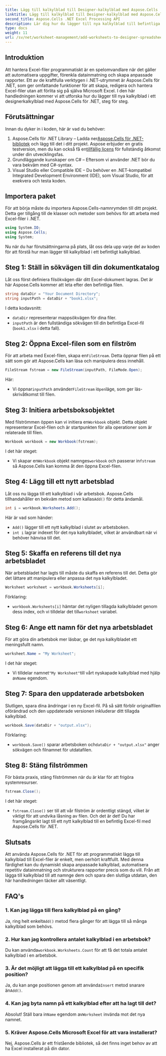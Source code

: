 ```yaml
---
title: Lägg till kalkylblad till Designer-kalkylblad med Aspose.Cells
linktitle: Lägg till kalkylblad till Designer-kalkylblad med Aspose.Cells
second_title: Aspose.Cells .NET Excel Processing API
description: Lär dig hur du lägger till nya kalkylblad till befintliga Excel-filer med Aspose.Cells för .NET. En steg-för-steg-guide med exempel, vanliga frågor och mer för att förenkla dina kodningsuppgifter.
type: docs
weight: 11
url: /sv/net/worksheet-management/add-worksheets-to-designer-spreadsheet/
---
```

## Introduktion
Att hantera Excel-filer programmatiskt är en spelomvandlare när det gäller att automatisera uppgifter, förenkla datainmatning och skapa anpassade rapporter. Ett av de kraftfulla verktygen i .NET-utrymmet är Aspose.Cells för .NET, som ger omfattande funktioner för att skapa, redigera och hantera Excel-filer utan att förlita sig på själva Microsoft Excel. I den här handledningen kommer vi att utforska hur du lägger till nya kalkylblad i ett designerkalkylblad med Aspose.Cells för .NET, steg för steg.
## Förutsättningar
Innan du dyker in i koden, här är vad du behöver:
1.  Aspose.Cells för .NET Library – Ladda ner[Aspose.Cells för .NET-bibliotek](https://releases.aspose.com/cells/net/) och lägg till det i ditt projekt. Aspose erbjuder en gratis testversion, men du kan också få en[tillfällig licens](https://purchase.aspose.com/temporary-license/) för fullständig åtkomst under din utvecklingsfas.
2. Grundläggande kunskaper om C# – Eftersom vi använder .NET bör du vara bekväm med C#-syntax.
3. Visual Studio eller Compatible IDE – Du behöver en .NET-kompatibel Integrated Development Environment (IDE), som Visual Studio, för att exekvera och testa koden.
## Importera paket
För att börja måste du importera Aspose.Cells-namnrymden till ditt projekt. Detta ger tillgång till de klasser och metoder som behövs för att arbeta med Excel-filer i .NET.
```csharp
using System.IO;
using Aspose.Cells;
using System;
```
Nu när du har förutsättningarna på plats, låt oss dela upp varje del av koden för att förstå hur man lägger till kalkylblad i ett befintligt kalkylblad.
## Steg 1: Ställ in sökvägen till din dokumentkatalog
Låt oss först definiera filsökvägen där ditt Excel-dokument lagras. Det är här Aspose.Cells kommer att leta efter den befintliga filen.
```csharp
string dataDir = "Your Document Directory";
string inputPath = dataDir + "book1.xlsx";
```
I detta kodavsnitt:
- `dataDir` representerar mappsökvägen för dina filer.
- `inputPath` är den fullständiga sökvägen till din befintliga Excel-fil (`book1.xlsx` i detta fall).
## Steg 2: Öppna Excel-filen som en filström
 För att arbeta med Excel-filen, skapa en`FileStream`. Detta öppnar filen på ett sätt som gör att Aspose.Cells kan läsa och manipulera dess innehåll.
```csharp
FileStream fstream = new FileStream(inputPath, FileMode.Open);
```
Här:
-  Vi öppnar`inputPath` använder`FileStream` i`Open`läge, som ger läs-skrivåtkomst till filen.
## Steg 3: Initiera arbetsboksobjektet
 Med filströmmen öppen kan vi initiera en`Workbook` objekt. Detta objekt representerar Excel-filen och är startpunkten för alla operationer som är relaterade till filen.
```csharp
Workbook workbook = new Workbook(fstream);
```
I det här steget:
-  Vi skapar en`Workbook` objekt namnges`workbook` och passerar in`fstream` så Aspose.Cells kan komma åt den öppna Excel-filen.
## Steg 4: Lägg till ett nytt arbetsblad
 Låt oss nu lägga till ett kalkylblad i vår arbetsbok. Aspose.Cells tillhandahåller en bekväm metod som kallas`Add()` för detta ändamål.
```csharp
int i = workbook.Worksheets.Add();
```
Här är vad som händer:
- `Add()` lägger till ett nytt kalkylblad i slutet av arbetsboken.
- `int i` lagrar indexet för det nya kalkylbladet, vilket är användbart när vi behöver hänvisa till det.
## Steg 5: Skaffa en referens till det nya arbetsbladet
När arbetsbladet har lagts till måste du skaffa en referens till det. Detta gör det lättare att manipulera eller anpassa det nya kalkylbladet.
```csharp
Worksheet worksheet = workbook.Worksheets[i];
```
Förklaring:
- `workbook.Worksheets[i]` hämtar det nyligen tillagda kalkylbladet genom dess index, och vi tilldelar det till`worksheet` variabel.
## Steg 6: Ange ett namn för det nya arbetsbladet
För att göra din arbetsbok mer läsbar, ge det nya kalkylbladet ett meningsfullt namn.
```csharp
worksheet.Name = "My Worksheet";
```
I det här steget:
-  Vi tilldelar namnet`"My Worksheet"`till vårt nyskapade kalkylblad med hjälp av`Name` egendom.
## Steg 7: Spara den uppdaterade arbetsboken
Slutligen, spara dina ändringar i en ny Excel-fil. På så sätt förblir originalfilen oförändrad och den uppdaterade versionen inkluderar ditt tillagda kalkylblad.
```csharp
workbook.Save(dataDir + "output.xlsx");
```
Förklaring:
- `workbook.Save()` sparar arbetsboken och`dataDir + "output.xlsx"` anger sökvägen och filnamnet för utdatafilen.
## Steg 8: Stäng filströmmen
För bästa praxis, stäng filströmmen när du är klar för att frigöra systemresurser.
```csharp
fstream.Close();
```
I det här steget:
- `fstream.Close()` ser till att vår filström är ordentligt stängd, vilket är viktigt för att undvika låsning av filen.
Och det är det! Du har framgångsrikt lagt till ett nytt kalkylblad till en befintlig Excel-fil med Aspose.Cells för .NET.
## Slutsats
Att använda Aspose.Cells för .NET för att programmatiskt lägga till kalkylblad till Excel-filer är enkelt, men oerhört kraftfullt. Med denna färdighet kan du dynamiskt skapa anpassade kalkylblad, automatisera repetitiv datainmatning och strukturera rapporter precis som du vill. Från att lägga till kalkylblad till att namnge dem och spara den slutliga utdatan, den här handledningen täcker allt väsentligt.
## FAQ's
### 1. Kan jag lägga till flera kalkylblad på en gång?
 Ja, ring helt enkelt`Add()` metod flera gånger för att lägga till så många kalkylblad som behövs.
### 2. Hur kan jag kontrollera antalet kalkylblad i en arbetsbok?
 Du kan använda`workbook.Worksheets.Count` för att få det totala antalet kalkylblad i en arbetsbok.
### 3. Är det möjligt att lägga till ett kalkylblad på en specifik position?
 Ja, du kan ange positionen genom att använda`Insert` metod snarare än`Add()`.
### 4. Kan jag byta namn på ett kalkylblad efter att ha lagt till det?
 Absolut! Ställ bara in`Name` egendom av`Worksheet` invända mot det nya namnet.
### 5. Kräver Aspose.Cells Microsoft Excel för att vara installerat?
Nej, Aspose.Cells är ett fristående bibliotek, så det finns inget behov av att ha Excel installerat på din dator.
